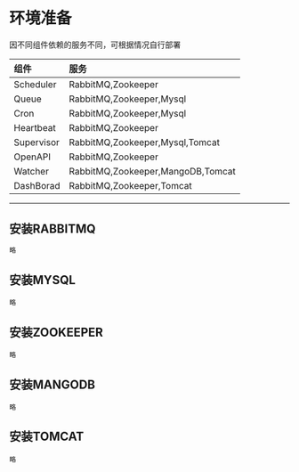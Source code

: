 # 环境准备

因不同组件依赖的服务不同，可根据情况自行部署

| **组件** | **服务** |
| :--- | :--- |
| Scheduler | RabbitMQ,Zookeeper |
| Queue | RabbitMQ,Zookeeper,Mysql |
| Cron | RabbitMQ,Zookeeper,Mysql |
| Heartbeat | RabbitMQ,Zookeeper |
| Supervisor | RabbitMQ,Zookeeper,Mysql,Tomcat |
| OpenAPI | RabbitMQ,Zookeeper |
| Watcher | RabbitMQ,Zookeeper,MangoDB,Tomcat |
| DashBorad | RabbitMQ,Zookeeper,Tomcat |

---

## 安装RABBITMQ

```bash
略
```

## 安装MYSQL

```
略
```

## 安装ZOOKEEPER

```
略
```

## 安装MANGODB

```
略
```

## 安装TOMCAT

```
略
```



